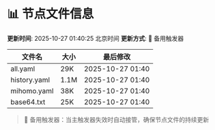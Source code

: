# 📊 节点文件信息

**更新时间**: 2025-10-27 01:40:25 北京时间
**更新方式**: 🔄 备用触发器

| 文件名 | 大小 | 最后修改 |
|--------|------|----------|
| all.yaml | 29K | 2025-10-27 01:40 |
| history.yaml | 1.1M | 2025-10-27 01:40 |
| mihomo.yaml | 38K | 2025-10-27 01:40 |
| base64.txt | 25K | 2025-10-27 01:40 |

> 🔄 备用触发器：当主触发器失效时自动接管，确保节点文件的持续更新
